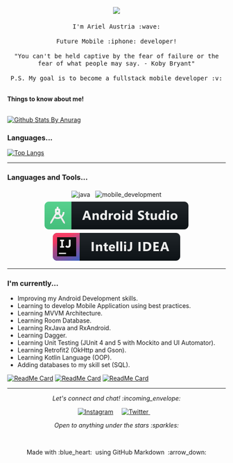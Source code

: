 <p align="center">
  <img src="https://media.giphy.com/media/MeJgB3yMMwIaHmKD4z/giphy.gif" width="30%">
  <br><br>
  <samp>
    I'm Ariel Austria :wave:
    <br><br>
    Future Mobile :iphone: developer!
    <br><br>
    "You can't be held captive by the fear of failure or the fear of what people may say. - Koby Bryant"
    <br><br>
    P.S. My goal is to become a fullstack mobile developer :v:
  </samp>
</p>

<br>

  <summary> <b> Things to know about me! </b> </summary>
  
  <br>
 
  [![Github Stats By Anurag](https://github-readme-stats.vercel.app/api?username=vel02&count_private=true&show_icons=true&&theme=radical)](https://github.com/anuraghazra/github-readme-stats) 
 
### Languages...
  [![Top Langs](https://github-readme-stats.vercel.app/api/top-langs/?username=vel02&count_private=true&layout=compact)](https://github.com/anuraghazra/github-readme-stats)
*************

### Languages and Tools...

<p align="center">

  <!-- For more icons please follow  https://github.com/MikeCodesDotNET/ColoredBadges -->

  <img src="https://github.com/Quadrified/Quadrified/blob/master/assets/svg/dev/languages/java.svg" alt="java" style="vertical-align:top; margin:4px">
  <img src="https://github.com/Quadrified/Quadrified/blob/master/assets/svg/dev/misc/mobile.svg" alt="mobile_development" style="vertical-align:top; margin:4px">
  <img src="https://github.com/MikeCodesDotNET/ColoredBadges/blob/master/svg/dev/tools/android_studio.svg" alt="android_studio" style="vertical-align:top; margin:4px">
  <img src="https://github.com/MikeCodesDotNET/ColoredBadges/blob/master/svg/dev/tools/jetbrains_intellij.svg" alt="jetbrains_intellij" style="vertical-align:top; margin:4px">
  

----
</p>

### I'm currently...

  - Improving my Android Development skills. 
  - Learning to develop Mobile Application using best practices.
  - Learning MVVM Architecture.
  - Learning Room Database.
  - Learning RxJava and RxAndroid.
  - Learning Dagger.
  - Learning Unit Testing (JUnit 4 and 5 with Mockito and UI Automator).
  - Learning Retrofit2 (OkHttp and Gson).
  - Learning Kotlin Language (OOP).
  - Adding databases to my skill set (SQL).
  
  
  [![ReadMe Card](https://github-readme-stats.vercel.app/api/pin/?username=vel02&repo=Top-Rated-Movies)](https://github.com/anuraghazra/github-readme-stats) 
  [![ReadMe Card](https://github-readme-stats.vercel.app/api/pin/?username=vel02&repo=Flickr-Browser)](https://github.com/anuraghazra/github-readme-stats) 
  [![ReadMe Card](https://github-readme-stats.vercel.app/api/pin/?username=vel02&repo=Note-with-Testing)](https://github.com/anuraghazra/github-readme-stats)

----


<p align="center"> 
  <i> Let's connect and chat! :incoming_envelope: </i>
</p>

<p align="center">
  <a href="https://www.instagram.com/yel0210"><img src="https://github.com/Quadrified/Quadrified/blob/master/assets/my_svgs/instagram.svg" width="30px" alt="Instagram"></a> &nbsp; &nbsp;
  <a href="https://twitter.com/ArielAustria"><img src="https://github.com/Quadrified/Quadrified/blob/master/assets/my_svgs/twitter.svg" width="30px" alt="Twitter">     </a> &nbsp; &nbsp;
</p>

<p align="center">
  <i> Open to anything under the stars :sparkles: </i>
</p>

<br>

<p align="center">
  Made with :blue_heart: &nbsp;using GitHub Markdown &nbsp;:arrow_down:
</p>
